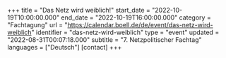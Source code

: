 +++
title = "Das Netz wird weiblich!"
start_date = "2022-10-19T10:00:00.000"
end_date = "2022-10-19T16:00:00.000"
category = "Fachtagung"
url = "https://calendar.boell.de/de/event/das-netz-wird-weiblich"
identifier = "das-netz-wird-weiblich"
type = "event"
updated = "2022-08-31T00:07:18.000"
subtitle = "7. Netzpolitischer Fachtag"
languages = ["Deutsch"]
[contact]
+++